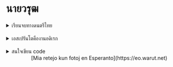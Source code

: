 # นายวรุฒ

<details>
  <summary>เรียนจบทางดนตรีไทย</summary>
  <p>เอกซออู้ ชอบสีซอด้วง ออกงานเป่าขลุ่ย</p>
</details>
<br>
<details>
  <summary>เอสเปรันโตคืองานอดิเรก</summary>
  <p>ภาษาประดิษฐ์ที่ไม่ได้มีกฏแค่ 16 ข้อ</p>
</details>
<br>
<details>
  <summary>สนใจเขียน code</summary>
  <p>ยากมั่ก ๆ</p>
</details>


<center>[Mia retejo kun fotoj en Esperanto](https://eo.warut.net)</center>

